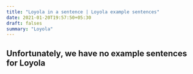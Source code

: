 ```yaml
---
title: "Loyola in a sentence | Loyola example sentences"
date: 2021-01-20T19:57:50+05:30
draft: falses
summary: "Loyola"
---
```

## Unfortunately, we have no example sentences for Loyola                 
